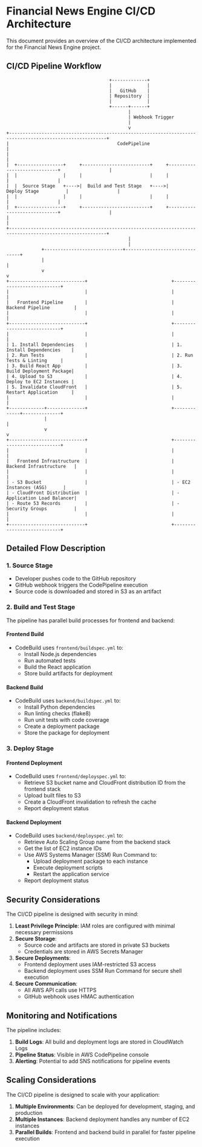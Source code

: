 # Financial News Engine CI/CD Architecture

This document provides an overview of the CI/CD architecture implemented for the Financial News Engine project.

## CI/CD Pipeline Workflow

```
                                      +-------------+
                                      |             |
                                      |   GitHub    |
                                      | Repository  |
                                      |             |
                                      +------+------+
                                             |
                                             | Webhook Trigger
                                             |
                                             v
+----------------------------------------------------------------------------------------------------------+
|                                        CodePipeline                                                       |
|                                                                                                          |
|  +-----------------+     +-------------------------+     +-----------------------------+                  |
|  |                 |     |                         |     |                             |                  |
|  |  Source Stage   +---->|  Build and Test Stage   +---->|       Deploy Stage          |                  |
|  |                 |     |                         |     |                             |                  |
|  +-----------------+     +-------------------------+     +-----------------------------+                  |
|                                                                                                          |
+----------------------------------------------------------------------------------------------------------+
                                             |
                                             |
             +-----------------------------+-------------------------------+
             |                                                            |
             v                                                            v
+----------------------------+                               +----------------------------+
|                            |                               |                            |
|   Frontend Pipeline        |                               |   Backend Pipeline         |
|                            |                               |                            |
+----------------------------+                               +----------------------------+
|                            |                               |                            |
| 1. Install Dependencies    |                               | 1. Install Dependencies    |
| 2. Run Tests               |                               | 2. Run Tests & Linting     |
| 3. Build React App         |                               | 3. Build Deployment Package|
| 4. Upload to S3            |                               | 4. Deploy to EC2 Instances |
| 5. Invalidate CloudFront   |                               | 5. Restart Application     |
|                            |                               |                            |
+-------------+--------------+                               +-------------+--------------+
              |                                                            |
              v                                                            v
+----------------------------+                               +----------------------------+
|                            |                               |                            |
|   Frontend Infrastructure  |                               |   Backend Infrastructure   |
|                            |                               |                            |
| - S3 Bucket                |                               | - EC2 Instances (ASG)      |
| - CloudFront Distribution  |                               | - Application Load Balancer|
| - Route 53 Records         |                               | - Security Groups          |
|                            |                               |                            |
+----------------------------+                               +----------------------------+
```

## Detailed Flow Description

### 1. Source Stage

- Developer pushes code to the GitHub repository
- GitHub webhook triggers the CodePipeline execution
- Source code is downloaded and stored in S3 as an artifact

### 2. Build and Test Stage

The pipeline has parallel build processes for frontend and backend:

#### Frontend Build
- CodeBuild uses `frontend/buildspec.yml` to:
  - Install Node.js dependencies
  - Run automated tests
  - Build the React application
  - Store build artifacts for deployment

#### Backend Build
- CodeBuild uses `backend/buildspec.yml` to:
  - Install Python dependencies
  - Run linting checks (flake8)
  - Run unit tests with code coverage
  - Create a deployment package
  - Store the package for deployment

### 3. Deploy Stage

#### Frontend Deployment
- CodeBuild uses `frontend/deployspec.yml` to:
  - Retrieve S3 bucket name and CloudFront distribution ID from the frontend stack
  - Upload built files to S3
  - Create a CloudFront invalidation to refresh the cache
  - Report deployment status

#### Backend Deployment
- CodeBuild uses `backend/deployspec.yml` to:
  - Retrieve Auto Scaling Group name from the backend stack
  - Get the list of EC2 instance IDs
  - Use AWS Systems Manager (SSM) Run Command to:
    - Upload deployment package to each instance
    - Execute deployment scripts
    - Restart the application service
  - Report deployment status

## Security Considerations

The CI/CD pipeline is designed with security in mind:

1. **Least Privilege Principle**: IAM roles are configured with minimal necessary permissions
2. **Secure Storage**:
   - Source code and artifacts are stored in private S3 buckets
   - Credentials are stored in AWS Secrets Manager
3. **Secure Deployments**:
   - Frontend deployment uses IAM-restricted S3 access
   - Backend deployment uses SSM Run Command for secure shell execution
4. **Secure Communication**:
   - All AWS API calls use HTTPS
   - GitHub webhook uses HMAC authentication

## Monitoring and Notifications

The pipeline includes:

1. **Build Logs**: All build and deployment logs are stored in CloudWatch Logs
2. **Pipeline Status**: Visible in AWS CodePipeline console
3. **Alerting**: Potential to add SNS notifications for pipeline events

## Scaling Considerations

The CI/CD pipeline is designed to scale with your application:

1. **Multiple Environments**: Can be deployed for development, staging, and production
2. **Multiple Instances**: Backend deployment handles any number of EC2 instances
3. **Parallel Builds**: Frontend and backend build in parallel for faster pipeline execution 